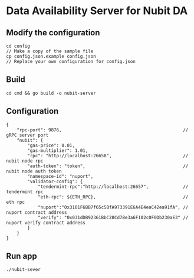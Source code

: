 # Data Availability Server for Nubit DA

## Modify the configuration
```
cd config
// Make a copy of the sample file
cp config.json.example config.json
// Replace your own configuration for config.json

```

## Build

`cd cmd && go build -o nubit-server`

## Configuration
```
{
    "rpc-port": 9876,                                              // gRPC server port
    "nubit": {  
        "gas-price": 0.01,
        "gas-multiplier": 1.01,
        "rpc": "http://localhost:26658",                           // nubit node rpc
        "auth-token": "token",                                     // nubit node auth token
        "namespace-id": "nuport",
        "validator-config": {
            "tendermint-rpc":"http://localhost:26657",             // tendermint rpc
            "eth-rpc": ${ETH_RPC},                                 // eth rpc
            "nuport":"0x3101F6BB7f65c5BfA973391E6A4E4eaC42ea91fA", // nuport contract address
            "verify": "0x031dDB92361BbC28Cd7Be3a6F102c0F0Db230aE3" // nuport verify contract address
        }
    }
}
```


## Run app

```
./nubit-sever
```
